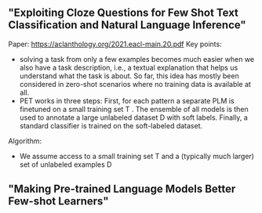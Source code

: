 ## "Exploiting Cloze Questions for Few Shot Text Classification and Natural Language Inference" 
Paper: https://aclanthology.org/2021.eacl-main.20.pdf
Key points:
- solving a task from only a few examples becomes much easier when we also have a task description, i.e., a textual explanation that helps us understand what the task is about. So far, this idea has mostly been considered in zero-shot scenarios where no training data is available at all.
- PET works in three steps: First, for each pattern a separate PLM is finetuned on a small training set T . The ensemble of all models is then used to annotate a large unlabeled dataset D with soft labels. Finally, a standard classifier is trained on the soft-labeled dataset. 

Algorithm:
- We assume access to a small training set T and a (typically much larger) set of unlabeled examples D

## "Making Pre-trained Language Models Better Few-shot Learners"
